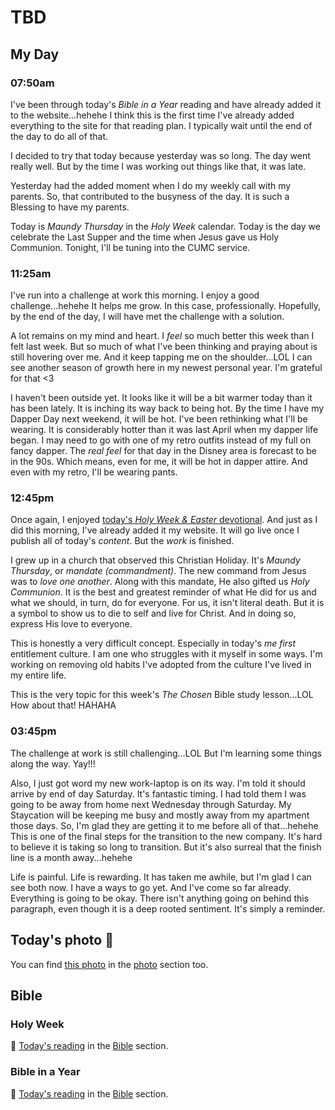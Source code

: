# TBD

## My Day

### 07:50am

I've been through today's *Bible in a Year* reading and have already added it to the website...hehehe I think this is the first time I've already added everything to the site for that reading plan. I typically wait until the end of the day to do all of that.

I decided to try that today because yesterday was so long. The day went really well. But by the time I was working out things like that, it was late.

Yesterday had the added moment when I do my weekly call with my parents. So, that contributed to the busyness of the day. It is such a Blessing to have my parents.

Today is *Maundy Thursday* in the *Holy Week* calendar. Today is the day we celebrate the Last Supper and the time when Jesus gave us Holy Communion. Tonight, I'll be tuning into the CUMC service.

### 11:25am

I've run into a challenge at work this morning. I enjoy a good challenge...hehehe It helps me grow. In this case, professionally. Hopefully, by the end of the day, I will have met the challenge with a solution.

A lot remains on my mind and heart. I *feel* so much better this week than I felt last week. But so much of what I've been thinking and praying about is still hovering over me. And it keep tapping me on the shoulder...LOL I can see another season of growth here in my newest personal year. I'm grateful for that <3

I haven't been outside yet. It looks like it will be a bit warmer today than it has been lately. It is inching its way back to being hot. By the time I have my Dapper Day next weekend, it will be hot. I've been rethinking what I'll be wearing. It is considerably hotter than it was last April when my dapper life began. I may need to go with one of my retro outfits instead of my full on fancy dapper. The *real feel* for that day in the Disney area is forecast to be in the 90s. Which means, even for me, it will be hot in dapper attire. And even with my retro, I'll be wearing pants.

### 12:45pm

Once again, I enjoyed [today's *Holy Week & Easter* devotional](/bible/plans/holy-week-easter/5). And just as I did this morning, I've already added it my website. It will go live once I publish all of today's *content*. But the *work* is finished.

I grew up in a church that observed this Christian Holiday. It's *Maundy Thursday*, or *mandate (commandment)*. The new command from Jesus was to *love one another*. Along with this mandate, He also gifted us *Holy Communion*. It is the best and greatest reminder of what He did for us and what we should, in turn, do for everyone. For us, it isn't literal death. But it is a symbol to show us to die to self and live for Christ. And in doing so, express His love to everyone.

This is honestly a very difficult concept. Especially in today's *me first* entitlement culture. I am one who struggles with it myself in some ways. I'm working on removing old habits I've adopted from the culture I've lived in my entire life.

This is the very topic for this week's *The Chosen* Bible study lesson...LOL How about that! HAHAHA

### 03:45pm

The challenge at work is still challenging...LOL But I'm learning some things along the way. Yay!!!

Also, I just got word my new work-laptop is on its way. I'm told it should arrive by end of day Saturday. It's fantastic timing. I had told them I was going to be away from home next Wednesday through Saturday. My Staycation will be keeping me busy and mostly away from my apartment those days. So, I'm glad they are getting it to me before all of that...hehehe This is one of the final steps for the transition to the new company. It's hard to believe it is taking so long to transition. But it's also surreal that the finish line is a month away...hehehe

Life is painful. Life is rewarding. It has taken me awhile, but I'm glad I can see both now. I have a ways to go yet. And I've come so far already. Everything is going to be okay. There isn't anything going on behind this paragraph, even though it is a deep rooted sentiment. It's simply a reminder.



## Today's photo 📸

<!--@include: @/photos/photo-a-day/2025/04/16.md{3,}-->

You can find [this photo](/photos/photo-a-day/2025/04/16) in the [photo](/photos/) section too.

## Bible

### Holy Week

📖 [Today's reading](/bible/plans/holy-week-easter/5) in the [Bible](/bible/) section.

### Bible in a Year

📖 [Today's reading](/bible/plans/bible-in-a-year/04/17) in the [Bible](/bible/) section.